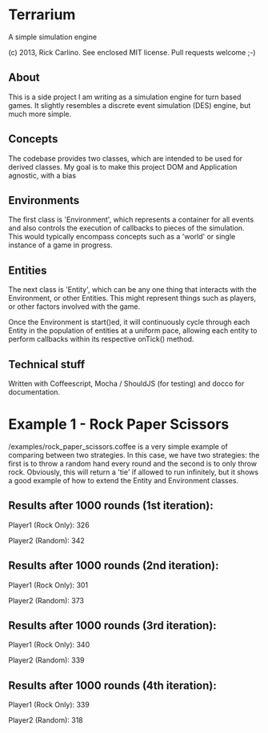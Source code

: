 Terrarium
==========
A simple simulation engine

(c) 2013, Rick Carlino. See enclosed MIT license. Pull requests welcome ;-)

About
-----
This is a side project I am writing as a simulation engine for turn based games. It slightly resembles a discrete event simulation (DES) engine, but much more simple.

Concepts
--------
The codebase provides two classes, which are intended to be used for derived classes. My goal is to make this project DOM and Application agnostic, with a bias

Environments
------------
The first class is 'Environment', which represents a container for all events and also controls the execution of callbacks to pieces of the simulation. This would typically encompass concepts such as a 'world' or single instance of a game in progress.

Entities
--------
The next class is 'Entity', which can be any one thing that interacts with the Environment, or other Entities. This might represent things such as players, or other factors involved with the game.

Once the Environment is start()ed, it will continuously cycle through each Entity in the population of entities at a uniform pace, allowing each entity to perform callbacks within its respective onTick() method.

Technical stuff
---------------
Written with Coffeescript, Mocha / ShouldJS (for testing) and docco for documentation.

Example 1 - Rock Paper Scissors
===============================
/examples/rock_paper_scissors.coffee is a very simple example of comparing between two strategies. In this case, we have two strategies: the first is to throw a random hand every round and the second is to only throw rock. Obviously, this will return a 'tie' if allowed to run infinitely, but it shows a good example of how to extend the Entity and Environment classes.


Results after 1000 rounds (1st iteration):
------------------------------------------
Player1 (Rock Only): 326

Player2 (Random): 342

Results after 1000 rounds (2nd iteration):
------------------------------------------
Player1 (Rock Only): 301

Player2 (Random): 373

Results after 1000 rounds (3rd iteration):
------------------------------------------
Player1 (Rock Only): 340

Player2 (Random): 339

Results after 1000 rounds (4th iteration):
------------------------------------------
Player1 (Rock Only): 339

Player2 (Random): 318

